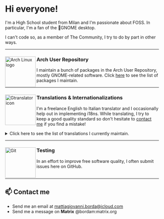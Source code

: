 # Hi everyone!

I'm a High School student from Milan and I'm passionate about FOSS. In particular, I'm a fan of the 👣GNOME desktop.


I can't code so, as a member of The Community, I try to do by part in other ways.

***
<div>
  
  <img align="left" width="100" height="100" src="https://www.svgrepo.com/show/349296/arch-linux.svg" alt="Arch Linux logo">
  

  ### Arch User Repository
  I maintain a bunch of packages in the Arch User Repository, mostly GNOME-related software. Click [here](https://aur.archlinux.org/packages?SeB=m&K=bordam) to see the list of packages I maintain.
</div>

***
<div>
  <img align="left" width="100" height="100" src="https://gitlab.gnome.org/GNOME/gtranslator/-/raw/master/data/icons/hicolor/scalable/apps/org.gnome.Gtranslator.svg" alt="Gtranslator icon">
  
  ### Translations & Internationalizations
  I'm a freelance English to Italian translator and I occasionally help out in implementing i18ns. While translating, I try to keep a good quality standard so don't hesitate to [contact me](https://github.com/bordam#-contact-me) if you find a mistake!
  <details>
    <summary>Click here to see the list of translations I currently maintain.</summary>
    <ul>
      <li><a href="https://gitlab.gnome.org/YaLTeR/identity">Identity</a>, with @PolpOnline's collaboration</li>
      <li><a href="https://github.com/mjakeman/extension-manager">Extension Manager</a></li>
      <li><a href="https://github.com/dusansimic/dynamic-wallpaper">Dynamic Wallpaper</a></li>
      <li><a href="https://github.com/Taiko2k/Avvie">Avvie</a></li>
      <li><a href="https://github.com/lakoliu/Furtherance">Furtherance</a></li>
      <li><a href="https://github.com/GeopJr/Collision">Collision</a></li>
      <li><a href="https://github.com/TenderOwl/Frog">Frog</a></li>
      <li><a href="https://github.com/bottlesdevs/Bottles">Bottles</a> (contributor)</li>
      <li><a href="https://github.com/rafatosta/zapzap">ZapZap</a></li>
      <li><a href="https://github.com/crystal-linux/amethyst">Amethyst</a></li>
      <li><a href="https://github.com/eneshecan/whatsapp-for-linux">Whatsapp for Linux</a></li>
      <li><a href="https://github.com/nlogozzo/NickvisionMoney">Denaroy</a></li>
      <li><a href="https://github.com/yattee/yattee">Yattee</a></li>
      <li><a href="https://gitlab.com/posidon_software/paper">Paper</a></li>
      <li><a href="https://gitlab.com/TheEvilSkeleton/Upscaler">Upscaler</a></li>
      <li><a href="https://github.com/mssun/passforios">Pass for iOS</a></li>
      <li><a href="https://gitlab.com/adhami3310/Converter">Converter</a></li>
    </ul>
</details>
</div>

***
<div>
  <img align="left" width="100" height="100" src="https://upload.wikimedia.org/wikipedia/commons/3/3f/Git_icon.svg" alt="Git">
  
  ### Testing
  In an effort to improve free software quality, I often submit issues here on GitHub.<br/><br/>
</div>

***

## 📫 Contact me
- Send me an email at [mattiagiovanni.borda@icloud.com](mailto:mattiagiovanni.borda@icloud.com)
- Send me a message on **Matrix** @bordam:matrix.org
